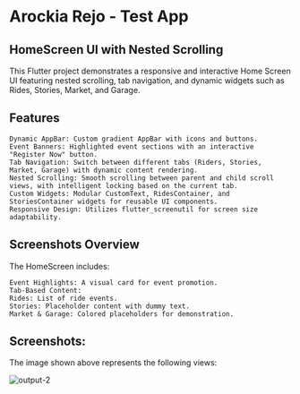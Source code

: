 # Arockia Rejo - Test App

## HomeScreen UI with Nested Scrolling

This Flutter project demonstrates a responsive and interactive Home Screen UI featuring nested scrolling, tab navigation, and dynamic widgets such as Rides, Stories, Market, and Garage.


## Features
    Dynamic AppBar: Custom gradient AppBar with icons and buttons.
    Event Banners: Highlighted event sections with an interactive "Register Now" button.
    Tab Navigation: Switch between different tabs (Riders, Stories, Market, Garage) with dynamic content rendering.
    Nested Scrolling: Smooth scrolling between parent and child scroll views, with intelligent locking based on the current tab.
    Custom Widgets: Modular CustomText, RidesContainer, and StoriesContainer widgets for reusable UI components.
    Responsive Design: Utilizes flutter_screenutil for screen size adaptability.

    
## Screenshots Overview

The HomeScreen includes:

    Event Highlights: A visual card for event promotion.
    Tab-Based Content:
    Rides: List of ride events.
    Stories: Placeholder content with dummy text.
    Market & Garage: Colored placeholders for demonstration.

## Screenshots:

The image shown above represents the following views:

![output-2](https://github.com/user-attachments/assets/be9d16d5-1217-4d8e-ad7b-23da541fb173)


